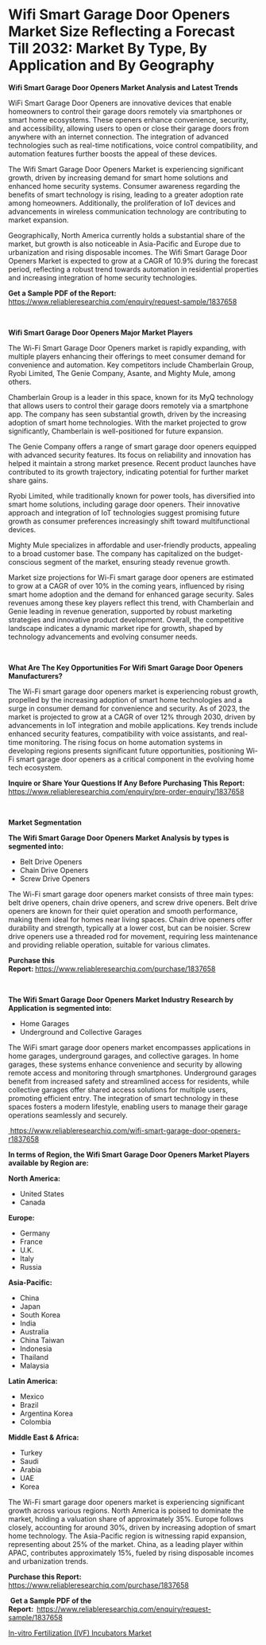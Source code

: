 <p><h1>Wifi Smart Garage Door Openers Market Size Reflecting a Forecast Till 2032: Market By Type, By Application and By Geography</h1></p><p><strong>Wifi Smart Garage Door Openers Market Analysis and Latest Trends</strong></p>
<p><p>WiFi Smart Garage Door Openers are innovative devices that enable homeowners to control their garage doors remotely via smartphones or smart home ecosystems. These openers enhance convenience, security, and accessibility, allowing users to open or close their garage doors from anywhere with an internet connection. The integration of advanced technologies such as real-time notifications, voice control compatibility, and automation features further boosts the appeal of these devices.</p><p>The Wifi Smart Garage Door Openers Market is experiencing significant growth, driven by increasing demand for smart home solutions and enhanced home security systems. Consumer awareness regarding the benefits of smart technology is rising, leading to a greater adoption rate among homeowners. Additionally, the proliferation of IoT devices and advancements in wireless communication technology are contributing to market expansion.</p><p>Geographically, North America currently holds a substantial share of the market, but growth is also noticeable in Asia-Pacific and Europe due to urbanization and rising disposable incomes. The Wifi Smart Garage Door Openers Market is expected to grow at a CAGR of 10.9% during the forecast period, reflecting a robust trend towards automation in residential properties and increasing integration of home security technologies.</p></p>
<p><strong>Get a Sample PDF of the Report:&nbsp;</strong> <a href="https://www.reliableresearchiq.com/enquiry/request-sample/1837658?utm_campaign=3177&utm_medium=2&utm_source=Github&utm_content=ia&utm_term=12042025&utm_id=wifi-smart-garage-door-openers">https://www.reliableresearchiq.com/enquiry/request-sample/1837658</a></p>
<p>&nbsp;</p>
<p><strong>Wifi Smart Garage Door Openers Major Market Players</strong></p>
<p><p>The Wi-Fi Smart Garage Door Openers market is rapidly expanding, with multiple players enhancing their offerings to meet consumer demand for convenience and automation. Key competitors include Chamberlain Group, Ryobi Limited, The Genie Company, Asante, and Mighty Mule, among others. </p><p>Chamberlain Group is a leader in this space, known for its MyQ technology that allows users to control their garage doors remotely via a smartphone app. The company has seen substantial growth, driven by the increasing adoption of smart home technologies. With the market projected to grow significantly, Chamberlain is well-positioned for future expansion.</p><p>The Genie Company offers a range of smart garage door openers equipped with advanced security features. Its focus on reliability and innovation has helped it maintain a strong market presence. Recent product launches have contributed to its growth trajectory, indicating potential for further market share gains.</p><p>Ryobi Limited, while traditionally known for power tools, has diversified into smart home solutions, including garage door openers. Their innovative approach and integration of IoT technologies suggest promising future growth as consumer preferences increasingly shift toward multifunctional devices.</p><p>Mighty Mule specializes in affordable and user-friendly products, appealing to a broad customer base. The company has capitalized on the budget-conscious segment of the market, ensuring steady revenue growth.</p><p>Market size projections for Wi-Fi smart garage door openers are estimated to grow at a CAGR of over 10% in the coming years, influenced by rising smart home adoption and the demand for enhanced garage security. Sales revenues among these key players reflect this trend, with Chamberlain and Genie leading in revenue generation, supported by robust marketing strategies and innovative product development. Overall, the competitive landscape indicates a dynamic market ripe for growth, shaped by technology advancements and evolving consumer needs.</p></p>
<p>&nbsp;</p>
<p><strong>What Are The Key Opportunities For Wifi Smart Garage Door Openers Manufacturers?</strong></p>
<p><p>The Wi-Fi smart garage door openers market is experiencing robust growth, propelled by the increasing adoption of smart home technologies and a surge in consumer demand for convenience and security. As of 2023, the market is projected to grow at a CAGR of over 12% through 2030, driven by advancements in IoT integration and mobile applications. Key trends include enhanced security features, compatibility with voice assistants, and real-time monitoring. The rising focus on home automation systems in developing regions presents significant future opportunities, positioning Wi-Fi smart garage door openers as a critical component in the evolving home tech ecosystem.</p></p>
<p><strong>Inquire or Share Your Questions If Any Before Purchasing This Report:</strong> <a href="https://www.reliableresearchiq.com/enquiry/pre-order-enquiry/1837658?utm_campaign=3177&utm_medium=2&utm_source=Github&utm_content=ia&utm_term=12042025&utm_id=wifi-smart-garage-door-openers">https://www.reliableresearchiq.com/enquiry/pre-order-enquiry/1837658</a></p>
<p>&nbsp;</p>
<p><strong>Market Segmentation</strong></p>
<p><strong>The Wifi Smart Garage Door Openers Market Analysis by types is segmented into:</strong></p>
<p><ul><li>Belt Drive Openers</li><li>Chain Drive Openers</li><li>Screw Drive Openers</li></ul></p>
<p><p>The Wi-Fi smart garage door openers market consists of three main types: belt drive openers, chain drive openers, and screw drive openers. Belt drive openers are known for their quiet operation and smooth performance, making them ideal for homes near living spaces. Chain drive openers offer durability and strength, typically at a lower cost, but can be noisier. Screw drive openers use a threaded rod for movement, requiring less maintenance and providing reliable operation, suitable for various climates.</p></p>
<p><strong>Purchase this Report:&nbsp;</strong><a href="https://www.reliableresearchiq.com/purchase/1837658?utm_campaign=3177&utm_medium=2&utm_source=Github&utm_content=ia&utm_term=12042025&utm_id=wifi-smart-garage-door-openers">https://www.reliableresearchiq.com/purchase/1837658</a></p>
<p>&nbsp;</p>
<p><strong>The Wifi Smart Garage Door Openers Market Industry Research by Application is segmented into:</strong></p>
<p><ul><li>Home Garages</li><li>Underground and Collective Garages</li></ul></p>
<p><p>The WiFi smart garage door openers market encompasses applications in home garages, underground garages, and collective garages. In home garages, these systems enhance convenience and security by allowing remote access and monitoring through smartphones. Underground garages benefit from increased safety and streamlined access for residents, while collective garages offer shared access solutions for multiple users, promoting efficient entry. The integration of smart technology in these spaces fosters a modern lifestyle, enabling users to manage their garage operations seamlessly and securely.</p></p>
<p><a href="https://www.reliableresearchiq.com/wifi-smart-garage-door-openers-r1837658?utm_campaign=3177&utm_medium=2&utm_source=Github&utm_content=ia&utm_term=12042025&utm_id=wifi-smart-garage-door-openers">&nbsp;https://www.reliableresearchiq.com/wifi-smart-garage-door-openers-r1837658</a></p>
<p><strong>In terms of Region, the Wifi Smart Garage Door Openers Market Players available by Region are:</strong></p>
<p>
    <p> <strong> North America: </strong>
        <ul>
            <li>United States</li>
            <li>Canada</li>
        </ul>
        </p> 
    <p> <strong> Europe: </strong>
        <ul>
            <li>Germany</li>
            <li>France</li>
            <li>U.K.</li>
            <li>Italy</li>
            <li>Russia</li>
        </ul>
        </p> 
    <p> <strong> Asia-Pacific: </strong>
        <ul>
            <li>China</li>
            <li>Japan</li>
            <li>South Korea</li>
            <li>India</li>
            <li>Australia</li>
            <li>China Taiwan</li>
            <li>Indonesia</li>
            <li>Thailand</li>
            <li>Malaysia</li>
        </ul>
        </p> 
    <p> <strong> Latin America: </strong>
        <ul>
            <li>Mexico</li>
            <li>Brazil</li>
            <li>Argentina Korea</li>
            <li>Colombia</li>
        </ul>
        </p> 
    <p> <strong> Middle East & Africa: </strong>
        <ul>
            <li>Turkey</li>
            <li>Saudi</li>
            <li>Arabia</li>
            <li>UAE</li>
            <li>Korea</li>
        </ul>
    </p>
    </p>
<p><p>The Wi-Fi smart garage door openers market is experiencing significant growth across various regions. North America is poised to dominate the market, holding a valuation share of approximately 35%. Europe follows closely, accounting for around 30%, driven by increasing adoption of smart home technology. The Asia-Pacific region is witnessing rapid expansion, representing about 25% of the market. China, as a leading player within APAC, contributes approximately 15%, fueled by rising disposable incomes and urbanization trends.</p></p>
<p><strong>Purchase this Report: </strong><a href="https://www.reliableresearchiq.com/purchase/1837658?utm_campaign=3177&utm_medium=2&utm_source=Github&utm_content=ia&utm_term=12042025&utm_id=wifi-smart-garage-door-openers">https://www.reliableresearchiq.com/purchase/1837658</a></p>
<p>&nbsp;<strong>Get a Sample PDF of the Report:&nbsp;&nbsp;</strong><a href="https://www.reliableresearchiq.com/enquiry/request-sample/1837658?utm_campaign=3177&utm_medium=2&utm_source=Github&utm_content=ia&utm_term=12042025&utm_id=wifi-smart-garage-door-openers">https://www.reliableresearchiq.com/enquiry/request-sample/1837658</a></p>
<p><strong></strong></p>
<p><p><a href="https://github.com/warshatulang0/Market-Research-Report-List-1/blob/main/in-vitro-fertilization-ivf-incubators-market.md?utm_campaign=3177&utm_medium=2&utm_source=Github&utm_content=ia&utm_term=12042025&utm_id=wifi-smart-garage-door-openers">In-vitro Fertilization (IVF) Incubators Market</a></p></p>